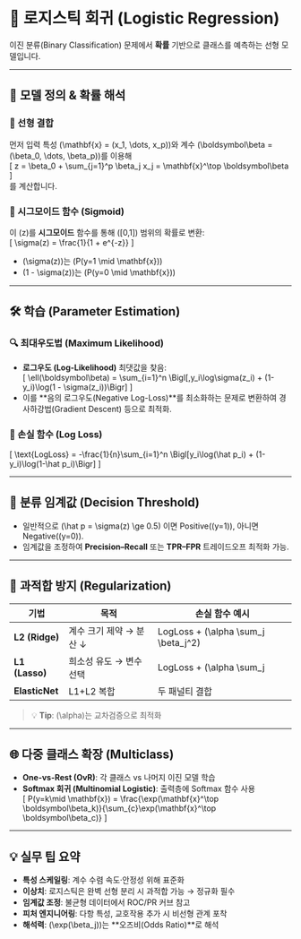 # 🔐 로지스틱 회귀 (Logistic Regression)

이진 분류(Binary Classification) 문제에서 **확률** 기반으로 클래스를 예측하는 선형 모델입니다.  

---

## 🎯 모델 정의 & 확률 해석

### 📌 선형 결합  
먼저 입력 특성 \(\mathbf{x} = (x_1, \dots, x_p)\)와 계수 \(\boldsymbol\beta = (\beta_0, \dots, \beta_p)\)를 이용해  
\[
z = \beta_0 + \sum_{j=1}^p \beta_j x_j = \mathbf{x}^\top \boldsymbol\beta
\]  
를 계산합니다.

### 🔄 시그모이드 함수 (Sigmoid)  
이 \(z\)를 **시그모이드** 함수를 통해 \([0,1]\) 범위의 확률로 변환:  
\[
\sigma(z) = \frac{1}{1 + e^{-z}}
\]  
- \(\sigma(z)\)는 \(P(y=1 \mid \mathbf{x})\)  
- \(1 - \sigma(z)\)는 \(P(y=0 \mid \mathbf{x})\)

---

## 🛠️ 학습 (Parameter Estimation)

### 🔍 최대우도법 (Maximum Likelihood)  
- **로그우도 (Log-Likelihood)** 최댓값을 찾음:  
  \[
  \ell(\boldsymbol\beta)
  = \sum_{i=1}^n \Bigl[\,y_i\log\sigma(z_i) + (1-y_i)\log(1 - \sigma(z_i))\Bigr]
  \]
- 이를 **음의 로그우도(Negative Log-Loss)**를 최소화하는 문제로 변환하여 경사하강법(Gradient Descent) 등으로 최적화.

### 🔄 손실 함수 (Log Loss)  
\[
\text{LogLoss} = -\frac{1}{n}\sum_{i=1}^n \Bigl[y_i\log(\hat p_i) + (1-y_i)\log(1-\hat p_i)\Bigr]
\]

---

## 🚦 분류 임계값 (Decision Threshold)

- 일반적으로 \(\hat p = \sigma(z) \ge 0.5\) 이면 Positive(\(y=1\)), 아니면 Negative(\(y=0\)).  
- 임계값을 조정하여 **Precision–Recall** 또는 **TPR–FPR** 트레이드오프 최적화 가능.

---

## 🚫 과적합 방지 (Regularization)

| 기법         | 목적                       | 손실 함수 예시                                 |
|--------------|----------------------------|-----------------------------------------------|
| **L2 (Ridge)**  | 계수 크기 제약 → 분산 ↓    | LogLoss + \(\alpha \sum_j \beta_j^2\)          |
| **L1 (Lasso)**  | 희소성 유도 → 변수 선택    | LogLoss + \(\alpha \sum_j |\beta_j|\)          |
| **ElasticNet**  | L1+L2 복합                | 두 패널티 결합                                |

> 💡 **Tip**: \(\alpha\)는 교차검증으로 최적화

---

## 🌐 다중 클래스 확장 (Multiclass)

- **One-vs-Rest (OvR)**: 각 클래스 vs 나머지 이진 모델 학습  
- **Softmax 회귀 (Multinomial Logistic)**: 출력층에 Softmax 함수 사용  
  \[
  P(y=k\mid \mathbf{x}) = \frac{\exp(\mathbf{x}^\top \boldsymbol\beta_k)}{\sum_{c}\exp(\mathbf{x}^\top \boldsymbol\beta_c)}
  \]

---

## 💡 실무 팁 요약

- **특성 스케일링**: 계수 수렴 속도·안정성 위해 표준화  
- **이상치**: 로지스틱은 완벽 선형 분리 시 과적합 가능 → 정규화 필수  
- **임계값 조정**: 불균형 데이터에서 ROC/PR 커브 참고  
- **피처 엔지니어링**: 다항 특성, 교호작용 추가 시 비선형 관계 포착  
- **해석력**: \(\exp(\beta_j)\)는 **오즈비(Odds Ratio)**로 해석  

